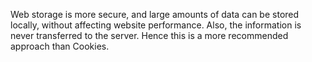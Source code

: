 
 Web storage is more secure, and large amounts of data can be stored locally, without affecting website performance. Also, the information is never transferred to the server. Hence this is a more recommended approach than Cookies.
